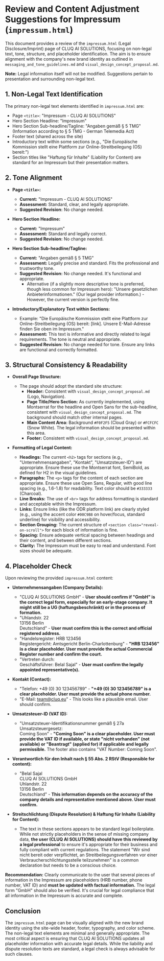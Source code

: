 # Review and Content Adjustment Suggestions for Impressum (`impressum.html`)

This document provides a review of the `impressum.html` (Legal Disclosure/Imprint) page of CLUQ AI SOLUTIONS, focusing on non-legal text, tone, structure, and placeholder identification. The aim is to ensure alignment with the company's new brand identity as outlined in `messaging_and_tone_guidelines.md` and `visual_design_concept_proposal.md`.

**Note:** Legal information itself will not be modified. Suggestions pertain to presentation and surrounding non-legal text.

## 1. Non-Legal Text Identification

The primary non-legal text elements identified in `impressum.html` are:
*   Page `<title>`: "Impressum - CLUQ AI SOLUTIONS"
*   Hero Section Headline: "Impressum"
*   Hero Section Sub-headline/Tagline: "Angaben gemäß § 5 TMG" (Information according to § 5 TMG - German Telemedia Act)
*   Footer text (shared across the site)
*   Introductory text within some sections (e.g., "Die Europäische Kommission stellt eine Plattform zur Online-Streitbeilegung (OS) bereit:")
*   Section titles like "Haftung für Inhalte" (Liability for Content) are standard for an Impressum but their presentation matters.

## 2. Tone Alignment

*   **Page `<title>`:**
    *   **Current:** "Impressum - CLUQ AI SOLUTIONS"
    *   **Assessment:** Standard, clear, and legally appropriate.
    *   **Suggested Revision:** No change needed.

*   **Hero Section Headline:**
    *   **Current:** "Impressum"
    *   **Assessment:** Standard and legally correct.
    *   **Suggested Revision:** No change needed.

*   **Hero Section Sub-headline/Tagline:**
    *   **Current:** "Angaben gemäß § 5 TMG"
    *   **Assessment:** Legally precise and standard. Fits the professional and trustworthy tone.
    *   **Suggested Revision:** No change needed. It's functional and appropriate.
        *   Alternative (if a slightly more descriptive tone is preferred, though less common for Impressum hero): "Unsere gesetzlichen Anbieterinformationen." (Our legal provider information.) - However, the current version is perfectly fine.

*   **Introductory/Explanatory Text within Sections:**
    *   Example: "Die Europäische Kommission stellt eine Plattform zur Online-Streitbeilegung (OS) bereit: [link]. Unsere E-Mail-Adresse finden Sie oben im Impressum."
    *   **Assessment:** This text is informative and directly related to legal requirements. The tone is neutral and appropriate.
    *   **Suggested Revision:** No change needed for tone. Ensure any links are functional and correctly formatted.

## 3. Structural Consistency & Readability

*   **Overall Page Structure:**
    *   The page should adopt the standard site structure:
        *   **Header:** Consistent with `visual_design_concept_proposal.md` (Logo, Navigation).
        *   **Page Title/Hero Section:** As currently implemented, using Montserrat for the headline and Open Sans for the sub-headline, consistent with `visual_design_concept_proposal.md`. The background should match other internal pages.
        *   **Main Content Area:** Background `#F0F2F5` (Cloud Gray) or `#FCFCFC` (Snow White). The legal information should be presented within this area.
        *   **Footer:** Consistent with `visual_design_concept_proposal.md`.

*   **Formatting of Legal Content:**
    *   **Headings:** The current `<h2>` tags for sections (e.g., "Unternehmensangaben", "Kontakt", "Umsatzsteuer-ID") are appropriate. Ensure these use the Montserrat font, SemiBold, as defined for H2 in the visual guidelines.
    *   **Paragraphs:** The `<p>` tags for the content of each section are appropriate. Ensure these use Open Sans, Regular, with good line spacing (e.g., 1.6-1.8) for readability. Text color should be `#333333` (Charcoal).
    *   **Line Breaks:** The use of `<br>` tags for address formatting is standard and acceptable within the Impressum.
    *   **Links:** Ensure links (like the ODR platform link) are clearly styled (e.g., using the accent color `#00C9B8` on hover/focus, standard underline) for visibility and accessibility.
    *   **Section Grouping:** The current structure of `<section class="reveal-on-scroll">` for each block of information is fine.
    *   **Spacing:** Ensure adequate vertical spacing between headings and their content, and between different sections.
    *   **Clarity:** The Impressum must be easy to read and understand. Font sizes should be adequate.

## 4. Placeholder Check

Upon reviewing the provided `impressum.html` content:

*   **Unternehmensangaben (Company Details):**
    *   "CLUQ AI SOLUTIONS GmbH" - **User should confirm if "GmbH" is the correct legal form, especially for an early-stage company. It might still be a UG (haftungsbeschränkt) or in the process of formation.**
    *   "Uhlandstr. 22<br>13156 Berlin<br>Deutschland" - **User must confirm this is the correct and official registered address.**
    *   "Handelsregister: HRB 123456<br>Registergericht: Amtsgericht Berlin-Charlottenburg" - **"HRB 123456" is a clear placeholder. User must provide the actual Commercial Register number and confirm the court.**
    *   "Vertreten durch:<br>Geschäftsführer: Belal Sajal" - **User must confirm the legally appointed representative(s).**

*   **Kontakt (Contact):**
    *   "Telefon: +49 (0) 30 123456789" - **"+49 (0) 30 123456789" is a clear placeholder. User must provide the actual phone number.**
    *   "E-Mail: team@cluq.eu" - This looks like a plausible email. User should confirm.

*   **Umsatzsteuer-ID (VAT ID):**
    *   "Umsatzsteuer-Identifikationsnummer gemäß § 27a Umsatzsteuergesetz:<br>Coming Soon" - **"Coming Soon" is a clear placeholder. User must provide the VAT ID if available, or state "nicht vorhanden" (not available) or "Beantragt" (applied for) if applicable and legally permissible.** The footer also contains "VAT Number: Coming Soon".

*   **Verantwortlich für den Inhalt nach § 55 Abs. 2 RStV (Responsible for content):**
    *   "Belal Sajal<br>CLUQ AI SOLUTIONS GmbH<br>Uhlandstr. 22<br>13156 Berlin<br>Deutschland" - **This information depends on the accuracy of the company details and representative mentioned above. User must confirm.**

*   **Streitschlichtung (Dispute Resolution) & Haftung für Inhalte (Liability for Content):**
    *   The text in these sections appears to be standard legal boilerplate. While not strictly placeholders in the sense of missing company data, **the user (CLUQ AI SOLUTIONS) should have this reviewed by a legal professional** to ensure it's appropriate for their business and fully compliant with current regulations. The statement "Wir sind nicht bereit oder verpflichtet, an Streitbeilegungsverfahren vor einer Verbraucherschlichtungsstelle teilzunehmen" is a common declaration but needs to be a conscious choice.

**Recommendation:**
Clearly communicate to the user that several pieces of information in the Impressum are placeholders (HRB number, phone number, VAT ID) and **must be updated with factual information.** The legal form "GmbH" should also be verified. It's crucial for legal compliance that all information in the Impressum is accurate and complete.

## Conclusion

The `impressum.html` page can be visually aligned with the new brand identity using the site-wide header, footer, typography, and color scheme. The non-legal text elements are minimal and generally appropriate. The most critical aspect is ensuring that CLUQ AI SOLUTIONS updates all placeholder information with accurate legal details. While the liability and dispute resolution texts are standard, a legal check is always advisable for such clauses.
